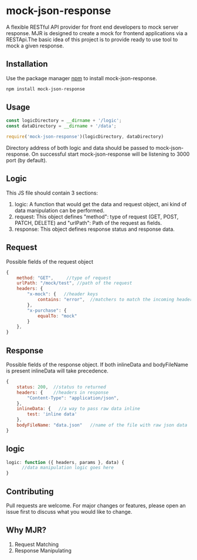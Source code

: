 # mock-json-response

A flexible RESTful API provider for front end developers to mock server response. MJR is designed to create a mock for frontend applications via a RESTApi.The basic idea of this project is to provide ready to use tool to mock a given response.

## Installation

Use the package manager [npm](https://nodejs.org/en/download/) to install mock-json-response.

```bash
npm install mock-json-response
```

## Usage

```js
const logicDirectory = __dirname + '/logic';
const dataDirectory = __dirname + '/data';

require('mock-json-response')(logicDirectory, dataDirectory)
```
Directory address of both logic and data should be passed to mock-json-response. On successful start mock-json-response will be listening to 3000 port (by default).


## Logic
This JS file should contain 3 sections:
1. logic: A function that would get the data and request object, ani kind of data manipulation can be performed.
2. request: This object defines "method": type of request (GET, POST, PATCH, DELETE) and "urlPath": Path of the request as fields. 
3. response: This object defines response status and response data.

## Request
Possible fields of the request object

```js
{
    method: "GET",     //type of request
    urlPath: "/mock/test", //path of the request
    headers: {      
        "x-mock": {   //header keys
            contains: "error",  //matchers to match the incoming header value to passed value
        },
        "x-purchase": {
            equalTo: "mock"
        }
    },
}
```

## Response

Possible fields of the response object. If both inlineData and bodyFileName is present inlineData will take precedence.

```js
{
    status: 200,  //status to returned
    headers: {    //headers in response
        "Content-Type": "application/json",
    },
    inlineData: {   //a way to pass raw data inline
        test: 'inline data'
    },
    bodyFileName: "data.json"   //name of the file with raw json data
}
```

## logic
```js
logic: function ({ headers, params }, data) {
      //data manipulation logic goes here
}
```

## Contributing
Pull requests are welcome. For major changes or features, please open an issue first to discuss what you would like to change.


## Why MJR?

1. Request Matching
2. Response Manipulating